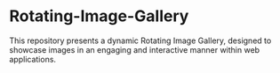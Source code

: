 # Rotating-Image-Gallery
This repository presents a dynamic Rotating Image Gallery, designed to showcase images in an engaging and interactive manner within web applications.
